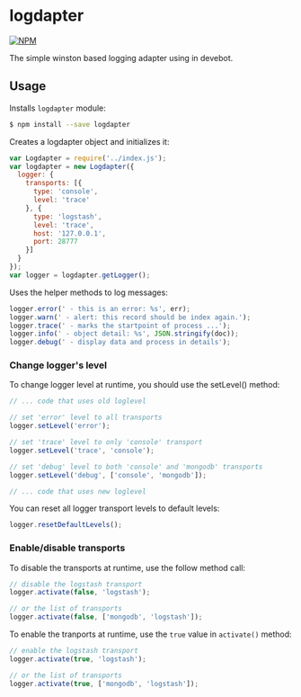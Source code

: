 # logdapter

[![NPM](https://nodei.co/npm/logdapter.png?downloads=true&downloadRank=true&stars=true)](https://nodei.co/npm/logdapter/)

The simple winston based logging adapter using in devebot.

## Usage

Installs `logdapter` module:

``` bash
$ npm install --save logdapter
```

Creates a logdapter object and initializes it:

``` javascript
var Logdapter = require('../index.js');
var logdapter = new Logdapter({
  logger: {
    transports: [{
      type: 'console',
      level: 'trace'
    }, {
      type: 'logstash',
      level: 'trace',
      host: '127.0.0.1',
      port: 28777
    }]
  }
});
var logger = logdapter.getLogger();
```

Uses the helper methods to log messages:

``` javascript
logger.error(' - this is an error: %s', err);
logger.warn(' - alert: this record should be index again.');
logger.trace(' - marks the startpoint of process ...');
logger.info(' - object detail: %s', JSON.stringify(doc));
logger.debug(' - display data and process in details');
```

### Change logger's level

To change logger level at runtime, you should use the setLevel() method:

``` javascript
// ... code that uses old loglevel

// set 'error' level to all transports
logger.setLevel('error');

// set 'trace' level to only 'console' transport
logger.setLevel('trace', 'console'); 

// set 'debug' level to both 'console' and 'mongodb' transports
logger.setLevel('debug', ['console', 'mongodb']);

// ... code that uses new loglevel
```

You can reset all logger transport levels to default levels:

```javascript
logger.resetDefaultLevels();
```

### Enable/disable transports

To disable the transports at runtime, use the follow method call:

``` javascript
// disable the logstash transport
logger.activate(false, 'logstash');

// or the list of transports
logger.activate(false, ['mongodb', 'logstash']);
```

To enable the tranports at runtime, use the `true` value in `activate()` method:

``` javascript
// enable the logstash transport
logger.activate(true, 'logstash');

// or the list of transports
logger.activate(true, ['mongodb', 'logstash']);
```

